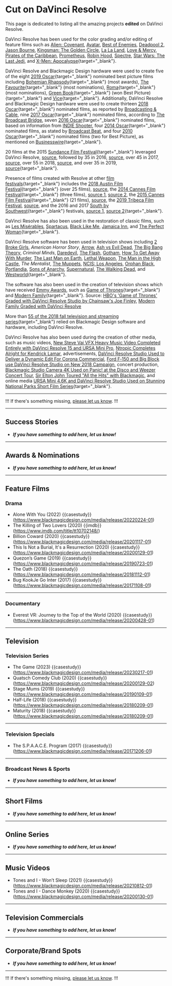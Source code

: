 # Cut on DaVinci Resolve

This page is dedicated to listing all the amazing projects **edited** on DaVinci Resolve.

DaVinci Resolve has been used for the color grading and/or editing of feature films such as [Alien: Covenant](https://www.provideocoalition.com/25-summer-films-used-blackmagic-design-cameras-resolve-fusion-or-other-bmd-gear/), [Avatar](https://www.videomaker.com/article/r01/18231-blackmagic-design-davinci-resolve-12-review), [Best of Enemies](https://indieshooter.com/blackmagic-design-summer-movie-products/), [Deadpool 2](https://www.tvtechnology.com/the-wire-blog/blackmagic-sumer2018-movies), [Jason Bourne](https://www.cinema5d.com/davinci-resolve-studio-delivers-jason-bourne-goldcrest-post/), [Kingsman: The Golden Circle](https://www.slrlounge.com/kingsman-the-golden-circle-edited-on-davinci-resolve-studio-non-studio-is-still-free/), [La La Land](https://www.hollywoodreporter.com/behind-screen/nab-blackmagic-unveils-new-version-davinci-postproduction-system-996688), [Love & Mercy](https://www.provideocoalition.com/summer-blockbusters-use-blackmagic/), [Pirates of the Caribbean](https://www.hollywoodreporter.com/behind-screen/nab-blackmagic-unveils-new-version-davinci-postproduction-system-996688), [Prometheus](https://www.creativecow.net/interstitial.php?url=https%3A%2F%2Flibrary.creativecow.net%2Farticle.php%3Fauthor_folder%3Dnakamura_stephen%26article_folder%3DPrometheus-DI-IMAX%26page%3D1&id=0), [Robin Hood](https://www.provideocoalition.com/company_3_uses_blackmagic_designs_davinci_resolve_on_universal_pictures_rob/), [Spectre](https://postperspective.com/quick-chat-co3-senior-colorist-greg-fisher-talks-spectre/), [Star Wars: The Last Jedi](http://www.cineticstudios.com/blog/2018/3/star-wars-tlj-color-finishing-workflow-article.html), and [X-Men: Apocalypse](https://www.awn.com/news/blackmagic-technology-helps-power-summer-s-hottest-films){target="_blank"}.

DaVinci Resolve and Blackmagic Design hardware were used to create five of the eight [2019 Oscar](https://en.wikipedia.org/wiki/91st_Academy_Awards){target="_blank"} nominated best picture films including [Bohemian Rhapsody](https://en.wikipedia.org/wiki/Bohemian_Rhapsody_(film)){target="_blank"} (most awards), [The Favourite](https://en.wikipedia.org/wiki/The_Favourite){target="_blank"} (most nominations), [Roma](https://en.wikipedia.org/wiki/Roma_(2018_film)){target="_blank"} (most nominations), [Green Book](https://en.wikipedia.org/wiki/Green_Book_(film)){target="_blank"} (won Best Picture){target="_blank"} and [Vice](https://en.wikipedia.org/wiki/Vice_(2018_film)){target="_blank"}. Additionally, DaVinci Resolve and Blackmagic Design hardware were used to create thirteen [2018 Oscar](https://en.wikipedia.org/wiki/91st_Academy_Awards){target="_blank"} nominated films, as reported by [Broadcasting & Cable](https://www.broadcastingcable.com/post-type-the-wire/bmd-oscars-2019), nine [2017 Oscar](https://en.wikipedia.org/wiki/89th_Academy_Awards){target="_blank"} nominated films, according to [The Broadcast Bridge](https://www.thebroadcastbridge.com/content/entry/7928/blackmagic-design-at-the-2017-oscars), seven [2016 Oscar](https://en.wikipedia.org/wiki/88th_Academy_Awards){target="_blank"} nominated films, based on information from [INDIE Shooter](https://indieshooter.com/wonder-what-oscar-nominated-films-used-blackmagic-design/), four [2014 Oscar](https://en.wikipedia.org/wiki/86th_Academy_Awards){target="_blank"} nominated films, as stated by [Broadcast Beat](https://www.broadcastbeat.com/blackmagic-design-congratulates-oscar-nominated-films-colored-on-davinci-resolve/), and four [2010 Oscar](https://en.wikipedia.org/wiki/82nd_Academy_Awards){target="_blank"} nominated films (two for Best Picture), as mentioned on [Businesswire](https://www.businesswire.com/news/home/20100310006259/en/Congratulations-Oscar-Nominees-Blackmagic-Design){target="_blank"}.

20 films at the 2015 [Sundance Film Festival](https://en.wikipedia.org/wiki/Sundance_Film_Festival){target="_blank"} leveraged DaVinci Resolve, [source](https://doddlenews.com/sundance-2015-over-35-movies-filmed-with-blackmagic/), followed by 35 in 2016, [source](https://indieshooter.com/blackmagic-design-goes-big-at-sundance-once-again/), over 45 in 2017, [source](https://www.awn.com/news/more-45-sundance-films-created-using-blackmagic-design-technology), over 55 in 2018, [source](https://www.tvtechnology.com/the-wire-blog/9475-509475), and over 35 in 2019, [source](https://www.broadcastingcable.com/post-type-the-wire/bmd-sundance-2019){target="_blank"}.

Presence of films created with Resolve at other [film festivals](https://en.wikipedia.org/wiki/Film_festival){target="_blank"} includes the [2018 Austin Film Festival](https://en.wikipedia.org/wiki/Austin_Film_Festival){target="_blank"} (over 25 films), [source](https://www.broadcastingcable.com/post-type-the-wire/blackmagic-summer2018-movies), the [2014 Cannes Film Festival](https://en.wikipedia.org/wiki/2014_Cannes_Film_Festival){target="_blank"} (three films), [source 1](https://soundandpicture.com/2014/06/congratulations-to-cannes-films-colored-on-davinci-resolve/), [source 2](https://www.productionhub.com/press/46014/new-horror-film-kill-game-screening-at-cannes-shot-on-blackmagic-cinema-camera), the [2015 Cannes Film Festival](https://en.wikipedia.org/wiki/2015_Cannes_Film_Festival){target="_blank"} (21 films), [source](https://www.productionhub.com/press/50958/congratulations-to-cannes-films-completed-with-blackmagic-designs-davinci-resolve), the [2019 Tribeca Film Festival](https://en.wikipedia.org/wiki/Tribeca_Film_Festival), [source](https://www.digitalmediaworld.tv/cameras/2519-phillip-youmans-wins-tribeca-award-for-film-shot-on-ursa-minipro-4-6k), and the 2016 and 2017 [South by Southwest](https://en.wikipedia.org/wiki/South_by_Southwest){target="_blank"} festivals, [source 1](https://www.productionhub.com/press/55180/sxsw-film-the-arbalest-created-with-blackmagic-cinema-camera-and-davinci-resolve-12-studio), [source 2](https://web.archive.org/web/20190222042031/http://hdslrshooter.com/blackmagic-ursa-mini-4-6k-davinci-resolve-used-on-sxsw-hit-flesh-and-blood/){target="_blank"}.

DaVinci Resolve has also been used in the restoration of classic films, such as [Les Misérables](https://web.archive.org/web/20181115100540/https://www.highbeam.com/doc/1G1-392817975.html), [Spartacus](https://web.archive.org/web/20181118012541/https://www.highbeam.com/doc/1G1-438130069.html), [Black Like Me](https://web.archive.org/web/20181115172142/https://www.highbeam.com/doc/1G1-310519970.html), [Jamaica Inn](https://web.archive.org/web/20181115100051/https://www.highbeam.com/doc/1G1-375974313.html), and [The Perfect Woman](https://web.archive.org/web/20181115104006/https://www.highbeam.com/doc/1G1-475125752.html){target="_blank"}.

DaVinci Resolve software has been used in television shows including [2 Broke Girls](https://www.broadcastingcable.com/post-type-the-wire/46-biggest-fall-tv-shows-created-using-blackmagic-design-cameras-and-software-160931), *American Horror Story*, [Arrow](https://www.broadcastingcable.com/post-type-the-wire/46-biggest-fall-tv-shows-created-using-blackmagic-design-cameras-and-software-160931), [Ash vs Evil Dead](https://www.thebroadcastbridge.com/content/entry/4364/setting-the-colour-of-the-evil-dead-with-resolve), [The Big Bang Theory](https://www.businesswire.com/news/home/20181213005565/en/55-2018-Fall-Television-Streaming-Series-Rely), *Criminal Minds*, [Daredevil](https://web.archive.org/web/20181115102334/https://www.highbeam.com/doc/1G1-429278125.html), [The Flash](https://www.broadcastingcable.com/post-type-the-wire/46-biggest-fall-tv-shows-created-using-blackmagic-design-cameras-and-software-160931), [Gotham](https://www.awn.com/news/blackmagic-design-helps-power-fall-s-biggest-tv-shows), [How To Get Away With Murder](https://www.businesswire.com/news/home/20181213005565/en/55-2018-Fall-Television-Streaming-Series-Rely), [The Last Man on Earth](https://www.broadcastingcable.com/post-type-the-wire/46-biggest-fall-tv-shows-created-using-blackmagic-design-cameras-and-software-160931), [Lethal Weapon](https://www.broadcastingcable.com/post-type-the-wire/46-biggest-fall-tv-shows-created-using-blackmagic-design-cameras-and-software-160931), [The Man in the High Castle](https://www.businesswire.com/news/home/20181213005565/en/55-2018-Fall-Television-Streaming-Series-Rely), *The Mentalist*, [The Muppets](https://www.awn.com/news/blackmagic-design-helps-power-fall-s-biggest-tv-shows), [NCIS: Los Angeles](https://www.pluralsight.com/blog/film-games/davinci-resolve-used-top-u-s-television-shows-fall), [Orphan Black](https://www.awn.com/news/blackmagic-design-helps-power-fall-s-biggest-tv-shows), [Portlandia](https://www.awn.com/news/blackmagic-design-helps-power-fall-s-biggest-tv-shows), [Sons of Anarchy](https://www.pluralsight.com/blog/film-games/davinci-resolve-used-top-u-s-television-shows-fall), [Supernatural](https://www.businesswire.com/news/home/20181213005565/en/55-2018-Fall-Television-Streaming-Series-Rely), [The Walking Dead](https://www.broadcastingcable.com/post-type-the-wire/46-biggest-fall-tv-shows-created-using-blackmagic-design-cameras-and-software-160931), and [Westworld](https://www.creativeplanetnetwork.com/news-features/westworld-workflow-post-on-the-sci-fi-series){target="_blank"}.

The software has also been used in the creation of television shows which have received [Emmy Awards](https://en.wikipedia.org/wiki/Emmy_Award), such as [Game of Thrones](https://en.wikipedia.org/wiki/Game_of_Thrones){target="_blank"} and [Modern Family](https://en.wikipedia.org/wiki/Modern_Family){target="_blank"}. Source: [HBO's 'Game of Thrones' Graded with DaVinci Resolve Studio by Chainsaw's Joe Finley](https://www.productionhub.com/press/52805/hbos-game-of-thrones-graded-with-davinci-resolve-studio-by-chainsaws-joe-finley), [Modern Family Graded with DaVinci Resolve](http://www.cgw.com/Press-Center/Web-Exclusives/2014/Modern-Family-Graded-with-DaVinci-Resolve.aspx)

More than [55 of the 2018 fall television and streaming series](https://www.broadcastingcable.com/post-type-the-wire/bmd-fall-2018-shows){target="_blank"} relied on Blackmagic Design software and hardware, including DaVinci Resolve.

DaVinci Resolve has also been used during the creation of other media, such as music videos, [New Steve Vai VFX Heavy Music Video Completed Entirely with DaVinci Resolve 15 and URSA Mini Pro](https://www.creativecow.net/interstitial.php?url=https%3A%2F%2Fnews.creativecow.net%2Fstory%2F895530&id=0), [Ntropic Completes Alright for Kendrick Lamar](https://www.highbeam.com/doc/1G1-429278107.html), advertisements, [DaVinci Resolve Studio Used to Deliver a Dynamic Edit For Corona Commercial](https://www.shootonline.com/spw/davinci-resolve-studio-used-deliver-dynamic-edit-corona-commercial), [Ford F‑150 and Big Block use DaVinci Resolve Studio on New 2018 Campaign](https://www.tvtechnology.com/the-wire-blog/bmd-ford-f150-campaign), concert production, [Blackmagic Studio Camera 4K Used on Panic! at the Disco and Weezer Concert Tour](https://www.highbeam.com/doc/1G1-473989424.html), [Sir Elton John Toured "All the Hits" with Blackmagic](https://www.highbeam.com/doc/1G1-447075193.html), and online media [URSA Mini 4.6K and DaVinci Resolve Studio Used on Stunning National Parks Short Film Series](https://www.broadcastingcable.com/post-type-the-wire/blackmagic-more-thank-just-parks){target="_blank"}.

---

!!!
If there's something missing, [please let us know](/contribute/).
!!!

---

## Success Stories

- **_If you have something to add here, let us know!_**

---

## Awards & Nominations

- **_If you have something to add here, let us know!_**

---

## Feature Films

### Drama

- Alone With You (2022) {{casestudy}}(https://www.blackmagicdesign.com/media/release/20220224-01)
- The Killing of Two Lovers (2020) {{imdb}}(https://www.imdb.com/title/tt10702148/)
- Billion Coward (2020) {{casestudy}}(https://www.blackmagicdesign.com/media/release/20201117-01)
- This Is Not a Burial, It's a Resurrection (2020) {{casestudy}}(https://www.blackmagicdesign.com/media/release/20200129-01)
- Quezon’s Game (2019) {{casestudy}}(https://www.blackmagicdesign.com/media/release/20190723-01)
- The Oath (2018) {{casestudy}}(https://www.blackmagicdesign.com/media/release/20181112-01)
- Bug KookJe Go Inter (2017) {{casestudy}}(https://www.blackmagicdesign.com/media/release/20171108-01)

---

### Documentary

- Everest VR: Journey to the Top of the World (2020) {{casestudy}}(https://www.blackmagicdesign.com/media/release/20200428-01)

---

## Television

### Television Series

- The Game (2023) {{casestudy}}(https://www.blackmagicdesign.com/media/release/20230217-01)
- Quatsch Comedy Club (2020) {{casestudy}}(https://www.blackmagicdesign.com/media/release/20200129-02)
- Stage Mums (2019) {{casestudy}}(https://www.blackmagicdesign.com/media/release/20190109-01)
- Half-Life (2018) {{casestudy}}(https://www.blackmagicdesign.com/media/release/20180209-01)
- Maturity (2018) {{casestudy}}(https://www.blackmagicdesign.com/media/release/20180209-01)

---

### Television Specials

- The S.P.A.A.C.E. Program (2017) {{casestudy}}(https://www.blackmagicdesign.com/media/release/20171206-01)

---

### Broadcast News & Sports

- **_If you have something to add here, let us know!_**

---

## Short Films

- **_If you have something to add here, let us know!_**

---

## Online Series

- **_If you have something to add here, let us know!_**

---

## Music Videos

- Tones and I - Won’t Sleep (2021) {{casestudy}}(https://www.blackmagicdesign.com/media/release/20210812-01)
- Tones and I - Dance Monkey (2020) {{casestudy}}(https://www.blackmagicdesign.com/media/release/20200130-01)

---

## Television Commercials

- **_If you have something to add here, let us know!_**

---

## Corporate/Brand Spots

- **_If you have something to add here, let us know!_**

---

!!!
If there's something missing, [please let us know](/contribute/).
!!!